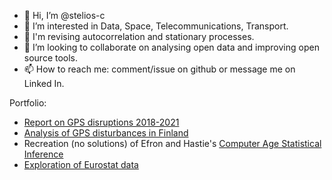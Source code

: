 - 👋 Hi, I’m @stelios-c
- 👀 I’m interested in Data, Space, Telecommunications, Transport. 
- 🌱 I'm revising autocorrelation and stationary processes.
- 💞️ I’m looking to collaborate on analysing open data and improving open source tools.
- 📫 How to reach me: comment/issue on github or message me on Linked In.

Portfolio:
- [Report on GPS disruptions 2018-2021](https://github.com/stelios-c/GPS_analysis/blob/main/GPS_interference_analysis.md)
- [Analysis of GPS disturbances in Finland](https://github.com/stelios-c/GPS_analysis/blob/main/finland_disturbances.ipynb)
- Recreation (no solutions) of Efron and Hastie's [Computer Age Statistical Inference](https://github.com/stelios-c/stat_inf_public)
- [Exploration of Eurostat data](https://github.com/stelios-c/eurostat_eda) 
<!---
stelios-c/stelios-c is a ✨ special ✨ repository because its `README.md` (this file) appears on your GitHub profile.
You can click the Preview link to take a look at your changes.
--->
